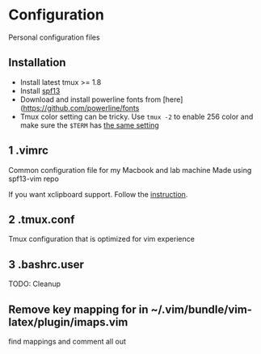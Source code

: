 # Configuration

Personal configuration files

## Installation

- Install latest tmux >= 1.8
- Install [spf13](http://github.com/spf13/spf13-vim)
- Download and install powerline fonts from [here](https://github.com/powerline/fonts
- Tmux color setting can be tricky. Use `tmux -2` to enable 256 color and make sure the `$TERM` has [the same setting](http://superuser.com/questions/399296/256-color-support-for-vim-background-in-tmux)

## 1 .vimrc

Common configuration file for my Macbook and lab machine
Made using spf13-vim repo

If you want xclipboard support. Follow the [instruction](http://stackoverflow.com/questions/10101488/cut-to-the-system-clipboard-from-vim-on-ubuntu).

## 2 .tmux.conf

Tmux configuration that is optimized for vim experience

## 3 .bashrc.user

TODO: Cleanup


## Remove key mapping for <C-J> in ~/.vim/bundle/vim-latex/plugin/imaps.vim

find <C-J> mappings and comment all out

